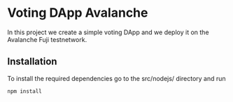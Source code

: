 # Voting DApp Avalanche

In this project we create a simple voting DApp and we deploy it on the Avalanche Fuji testnetwork.

## Installation

To install the required dependencies go to the src/nodejs/ directory and run

```bash
npm install
```
